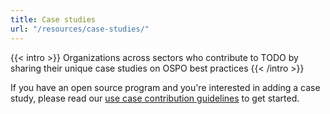 ```yaml
---
title: Case studies
url: "/resources/case-studies/"
---
```


{{< intro >}}
Organizations across sectors who contribute to TODO by sharing their unique case studies on OSPO best practices
{{< /intro >}}

If you have an open source program and you're interested in adding a case study, please read our [use case contribution guidelines](/guides/todo-contribution-guidelines/) to get started.